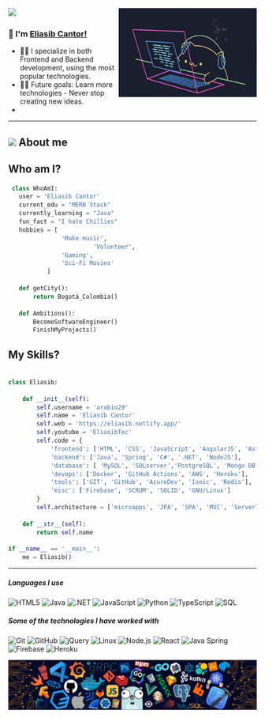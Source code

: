 <a target="_blank" align="center">
  <img align="right" top="100" height="180" width="280" alt="GIF" src="https://github.com/SophieNguyen113/SophieNguyen113/blob/main/Sophie%20Nguyen%20-%20CatCat.gif">
  
</a>
<img src="https://readme-typing-svg.herokuapp.com?font=Architects+Daughter&color=22EBF7&size=25&center=false&lines=hey!+its+Eliasib;Full+stack+web+developer...;ethical+hacking+Enthusiast...;Tech+Blogger...;Active+Open+Source+Contributor..."/>

###  👋 I'm [Eliasib Cantor!](https://eliasib.netlify.app/)

- 👨‍💻 I specialize in both Frontend and Backend development, using the most popular technologies.
- 💪🏼 Future goals: Learn more technologies - Never stop creating new ideas.
-

---

## <picture><img src = "https://github.com/7oSkaaa/7oSkaaa/blob/main/Images/about_me.gif?raw=true" width = 50px></picture> About me

## Who am I?
 ```python
  class WhoAmI:
    user = 'Eliasib Cantor'
	current_edu = "MERN Stack"
    currently_learning = "Java"
    fun_fact = "I hate Chillies"
	hobbies = [
				'Make music',
                         'Volunteer',
			 	'Gaming',
				'Sci-Fi Movies'
			]

	def getCity():
		return Bogotá_Colombia()

	def Ambitions():
		BecomeSoftwareEngineer()
		FinishMyProjects()
```

## My Skills?

```python

class Eliasib:

    def __init__(self):
        self.username = 'arabio29'
        self.name = 'Eliasib Cantor'
        self.web = 'https://eliasib.netlify.app/'
        self.youtube = 'EliasibTec'
        self.code = {
            'frontend': ['HTML', 'CSS', 'JavaScript', 'AngularJS', 'Astro', 'Boostrap', 'TailWind'],
            'backend': ['Java', 'Spring', 'C#', '.NET', 'NodeJS'],
            'database': [ 'MySQL', 'SQLserver','PostgreSQL', 'Mongo DB'],
            'devops': ['Docker', 'GitHub Actions', 'AWS', 'Heroku'],
            'tools': ['GIT', 'GitHub', 'AzureDev', 'Ionic', 'Redis'],
            'misc': ['Firebase', 'SCRUM', 'SOLID', 'GNU/Linux']
        }
        self.architecture = ['microapps', 'JPA', 'SPA', 'MVC', 'Serverless', 'microservices']

    def __str__(self):
        return self.name

if __name__ == '__main__':
    me = Eliasib()	
 ```
---

##### Languages I use

![HTML5](https://img.shields.io/badge/-HTML5-000000?style=flat&logo=html5)
![Java](https://img.shields.io/badge/-Java-000000?style=flat&logo=java)
![.NET](https://img.shields.io/badge/.NET-5C2D91?style=for-the-badge&logo=.net&logoColor=white)
![JavaScript](https://img.shields.io/badge/-JavaScript-000000?style=flat&logo=javascript)
![Python](https://img.shields.io/badge/-Python-000000?style=flat&logo=python)
![TypeScript](https://img.shields.io/badge/-TypeScript-000000?style=flat&logo=typescript)
![SQL](https://img.shields.io/badge/-SQL-000000?style=flat&logo=postgresql)

##### Some of the technologies I have worked with

![Git](https://img.shields.io/badge/-Git-222222?style=flat&logo=git&logoColor=F05032)
![GitHub](https://img.shields.io/badge/-GitHub-222222?style=flat&logo=github&logoColor=181717)
![jQuery](https://img.shields.io/badge/-jQuery-222222?style=flat&logo=jQuery&logoColor=0769AD)
![Linux](https://img.shields.io/badge/-Linux-222222?style=flat&logo=linux&logoColor=FCC624)
![Node.js](https://img.shields.io/badge/-Node.js-222222?style=flat&logo=node.js&logoColor=339933)
![React](https://img.shields.io/badge/-React-222222?style=flat&logo=React&logoColor=61DAFB)
![Java Spring](https://img.shields.io/badge/-Spring-222222?style=flat&logo=spring&logoColor=6DB33F)
![Firebase](https://img.shields.io/badge/Firebase-222222?style=flat-square&logo=firebase)
![Heroku](https://img.shields.io/badge/-Heroku-222222?style=flat-square&logo=heroku)
<br/>

![Github Banner](https://github.com/Jaydeep-Yadav/Jaydeep-Yadav/blob/main/banner.png)

